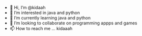 - 👋 Hi, I’m @kidaah
- 👀 I’m interested in java and python
- 🌱 I’m currently learning java and python
- 💞️ I’m looking to collaborate on programming appps and games
- 📫 How to reach me ... kidaaah

<!---
kidaah/kidaah is a ✨ special ✨ repository because its `README.md` (this file) appears on your GitHub profile.
You can click the Preview link to take a look at your changes.
--->
